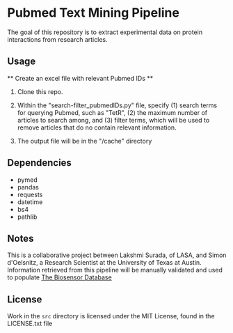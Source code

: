 # Pubmed Text Mining Pipeline
The goal of this repository is to extract experimental data on protein interactions from research articles.

## Usage
** Create an excel file with relevant Pubmed IDs **

1. Clone this repo.

2. Within the "search-filter_pubmedIDs.py" file, specify (1) search terms for querying Pubmed, such as "TetR", (2) the maximum number of articles to search among, and (3) filter terms, which will be used to remove articles that do no contain relevant information.

3. The output file will be in the "/cache" directory

## Dependencies
- pymed
- pandas
- requests
- datetime
- bs4
- pathlib

## Notes
This is a collaborative project between Lakshmi Surada, of LASA, and Simon d'Oelsnitz, a Research Scientist at the University of Texas at Austin. Information retrieved from this pipeline will be manually validated and used to populate [The Biosensor Database](https://gbiosensors.com)

## License
Work in the `src` directory is licensed under the MIT License, found in the LICENSE.txt file
